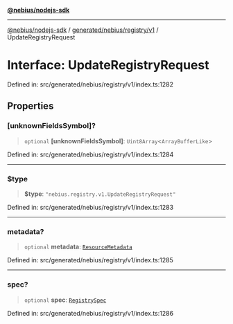 [**@nebius/nodejs-sdk**](../../../../../README.md)

---

[@nebius/nodejs-sdk](../../../../../README.md) / [generated/nebius/registry/v1](../README.md) / UpdateRegistryRequest

# Interface: UpdateRegistryRequest

Defined in: src/generated/nebius/registry/v1/index.ts:1282

## Properties

### \[unknownFieldsSymbol\]?

> `optional` **\[unknownFieldsSymbol\]**: `Uint8Array`\<`ArrayBufferLike`\>

Defined in: src/generated/nebius/registry/v1/index.ts:1284

---

### $type

> **$type**: `"nebius.registry.v1.UpdateRegistryRequest"`

Defined in: src/generated/nebius/registry/v1/index.ts:1283

---

### metadata?

> `optional` **metadata**: [`ResourceMetadata`](../../../common/v1/interfaces/ResourceMetadata.md)

Defined in: src/generated/nebius/registry/v1/index.ts:1285

---

### spec?

> `optional` **spec**: [`RegistrySpec`](RegistrySpec.md)

Defined in: src/generated/nebius/registry/v1/index.ts:1286
